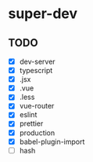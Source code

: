 # super-dev

## TODO

- [x] dev-server
- [x] typescript
- [x] .jsx
- [x] .vue
- [x] .less
- [x] vue-router
- [x] eslint
- [x] prettier
- [x] production
- [x] babel-plugin-import
- [ ] hash
